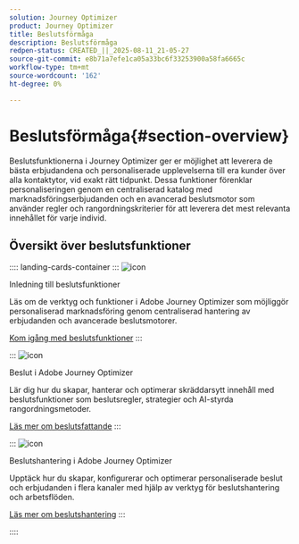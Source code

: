 ```yaml
---
solution: Journey Optimizer
product: Journey Optimizer
title: Beslutsförmåga
description: Beslutsförmåga
redpen-status: CREATED_||_2025-08-11_21-05-27
source-git-commit: e8b71a7efe1ca05a33bc6f33253900a58fa6665c
workflow-type: tm+mt
source-wordcount: '162'
ht-degree: 0%

---
```



# Beslutsförmåga{#section-overview}

Beslutsfunktionerna i Journey Optimizer ger er möjlighet att leverera de bästa erbjudandena och personaliserade upplevelserna till era kunder över alla kontaktytor, vid exakt rätt tidpunkt. Dessa funktioner förenklar personaliseringen genom en centraliserad katalog med marknadsföringserbjudanden och en avancerad beslutsmotor som använder regler och rangordningskriterier för att leverera det mest relevanta innehållet för varje individ.

## Översikt över beslutsfunktioner

:::: landing-cards-container
:::
![icon](https://cdn.experienceleague.adobe.com/icons/book.svg?lang=sv-SE)

Inledning till beslutsfunktioner

Läs om de verktyg och funktioner i Adobe Journey Optimizer som möjliggör personaliserad marknadsföring genom centraliserad hantering av erbjudanden och avancerade beslutsmotorer.

[Kom igång med beslutsfunktioner](../using/experience-decisioning/gs-decision.md)
:::

:::
![icon](https://cdn.experienceleague.adobe.com/icons/puzzle-piece.svg?lang=sv-SE)

Beslut i Adobe Journey Optimizer

Lär dig hur du skapar, hanterar och optimerar skräddarsytt innehåll med beslutsfunktioner som beslutsregler, strategier och AI-styrda rangordningsmetoder.

[Läs mer om beslutsfattande](experience-decisioning-landing-page.md)
:::

:::
![icon](https://cdn.experienceleague.adobe.com/icons/gear.svg?lang=sv-SE)

Beslutshantering i Adobe Journey Optimizer

Upptäck hur du skapar, konfigurerar och optimerar personaliserade beslut och erbjudanden i flera kanaler med hjälp av verktyg för beslutshantering och arbetsflöden.

[Läs mer om beslutshantering](offer-decisioning-landing-page.md)
:::

::::
